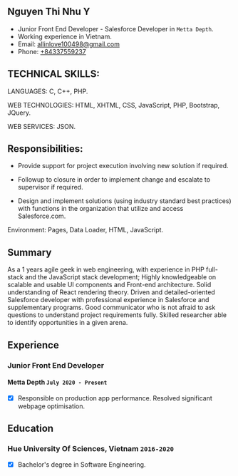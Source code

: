 ## Nguyen Thi Nhu Y

* Junior Front End Developer - Salesforce Developer in `Metta Depth`.
* Working experience in Vietnam.
* Email: [allinlove100498@gmail.com](allinlove100498)
* Phone: [+84337559237](+84337559237)

## TECHNICAL SKILLS:

LANGUAGES: C, C++, PHP.

WEB TECHNOLOGIES: HTML, XHTML, CSS, JavaScript, PHP,  Bootstrap, JQuery.

WEB SERVICES: JSON.

## Responsibilities:
- Provide support for project execution involving new solution if required.

- Followup to closure in order to implement change and escalate to supervisor if required.

- Design and implement solutions (using industry standard best practices) with functions in the organization that utilize and access Salesforce.com.


Environment: Pages, Data Loader, HTML, JavaScript.

## Summary

As a 1 years agile geek in web engineering, with experience in PHP full-stack and the JavaScript stack development;
Highly knowledgeable on scalable and usable UI components and Front-end architecture. Solid understanding of React rendering theory. Driven and detailed-oriented Salesforce developer with professional experience in Salesforce and supplementary programs. Good communicator who is not afraid to ask questions to understand project requirements fully. Skilled researcher able to identify opportunities in a given arena.

## Experience

### Junior Front End Developer
#### Metta Depth `July 2020 - Present`
- [x] Responsible on production app performance. Resolved significant webpage optimisation.


## Education

### Hue University Of Sciences, Vietnam `2016-2020`
- [x] Bachelor's degree in Software Engineering.
